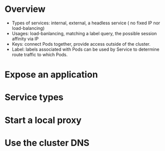 # Overview
  - Types of services: internal, external, a headless service ( no fixed IP nor load-balancing)
  - Usages: load-banlancing, matching a label query, the possible session affinity via IP
  - Keys: connect Pods together, provide access outside of the cluster.
  - Label: labels associated with Pods can be used by Service to determine route traffic to which Pods.  

# Expose an application

# Service types

# Start a local proxy

# Use the cluster DNS

